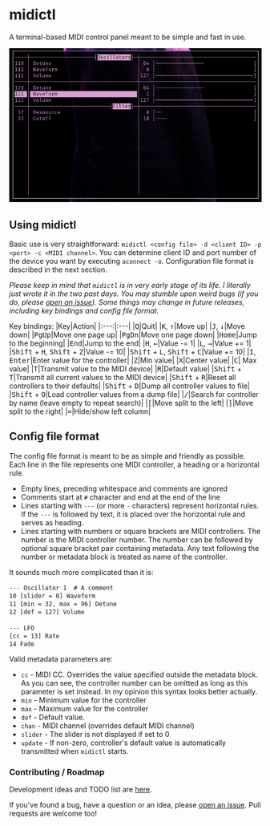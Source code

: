 # midictl

A terminal-based MIDI control panel meant to be simple and fast in use.

<img src=ss/ss.png margin=auto></img>

## Using midictl
Basic use is very straightforward: `midictl <config file> -d <client ID> -p <port> -c <MIDI channel>`.
You can determine client ID and port number of the device you want by executing `aconnect -o`.
Configuration file format is described in the next section.

_Please keep in mind that `midictl` is in very early stage of its life. I literally just wrote it in the two past days. You may stumble upon weird bugs (if you do, please [open an issue](https://github.com/Jacajack/midictl/issues/new)). Some things may change in future releases, including key bindings and config file format._

Key bindings:
|Key|Action|
|:---:|:---|
|<kbd>Q</kbd>|Quit|
|<kbd>K</kbd>, <kbd>&#8593;</kbd>|Move up|
|<kbd>J</kbd>, <kbd>&#8595;</kbd>|Move down|
|<kbd>PgUp</kbd>|Move one page up|
|<kbd>PgDn</kbd>|Move one page down|
|<kbd>Home</kbd>|Jump to the beginning|
|<kbd>End</kbd>|Jump to the end|
|<kbd>H</kbd>, <kbd>&#8592;</kbd>|Value -= 1| 
|<kbd>L</kbd>, <kbd>&#8594;</kbd>|Value += 1|
|<kbd>Shift</kbd> + <kbd>H</kbd>, <kbd>Shift</kbd> + <kbd>Z</kbd>|Value -= 10|
|<kbd>Shift</kbd> + <kbd>L</kbd>, <kbd>Shift</kbd> + <kbd>C</kbd>|Value += 10|
|<kbd>I</kbd>, <kbd>Enter</kbd>|Enter value for the controller|
|<kbd>Z</kbd>|Min value|
|<kbd>X</kbd>|Center value|
|<kbd>C</kbd>| Max value|
|<kbd>T</kbd>|Transmit value to the MIDI device|
|<kbd>R</kbd>|Default value|
|<kbd>Shift</kbd> + <kbd>T</kbd>|Transmit all current values to the MIDI device|
|<kbd>Shift</kbd> + <kbd>R</kbd>|Reset all controllers to their defaults|
|<kbd>Shift</kbd> + <kbd>D</kbd>|Dump all controller values to file|
|<kbd>Shift</kbd> + <kbd>O</kbd>|Load controller values from a dump file|
|<kbd>/</kbd>|Search for controller by name (leave empty to repeat search)|
|<kbd>[</kbd>|Move split to the left|
|<kbd>]</kbd>|Move split to the right|
|<kbd>=</kbd>|Hide/show left column|

## Config file format
The config file format is meant to be as simple and friendly as possible. Each line in the file represents one MIDI controller, a heading or a horizontal rule.
 - Empty lines, preceding whitespace and comments are ignored
 - Comments start at `#` character and end at the end of the line
 - Lines starting with `---` (or more `-` characters) represent horizontal rules. If the `---` is followed by text, it is placed over the horizontal rule and serves as heading.
 - Lines starting with numbers or square brackets are MIDI controllers. The number is the MIDI controller number. The number can be followed by optional square bracket pair containing metadata. Any text following the number or metadata block is treated as name of the controller.

It sounds much more complicated than it is:
```
--- Oscillator 1  # A comment
10 [slider = 0] Waveform
11 [min = 32, max = 96] Detune
12 [def = 127] Volume

--- LFO
[cc = 13] Rate
14 Fade
```

Valid metadata parameters are:
 - `cc` - MIDI CC. Overrides the value specified outside the metadata block. As you can see, the controller number can be omitted as long as this parameter is set instead. In my opinion this syntax looks better actually.
 - `min` - Minimum value for the controller
 - `max` - Maximum value for the controller
 - `def` - Default value. 
 - `chan` - MIDI channel (overrides default MIDI channel)
 - `slider` - The slider is not displayed if set to 0
 - `update` - If non-zero, controller's default value is automatically transmitted when `midictl` starts.

### Contributing / Roadmap
Development ideas and TODO list are [here](https://github.com/Jacajack/midictl/projects/1). 

If you've found a bug, have a question or an idea, please [open an issue](https://github.com/Jacajack/midictl/issues). Pull requests are welcome too!

